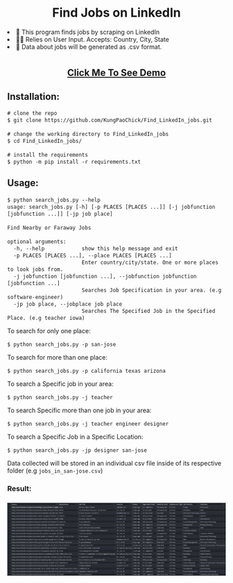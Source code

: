 <h1 align="center"> Find Jobs on LinkedIn </h1>

<li>📔 This program finds jobs by scraping on LinkedIn</li>
<li>👨‍💻 Relies on User Input. Accepts: Country, City, State</li>
<li>📑 Data about jobs will be generated as .csv format. </li>

#

<h2 align="center">
<a href="https://asciinema.org/a/398283">
Click Me To See Demo
</a>
</h2>





## Installation:
```console
# clone the repo
$ git clone https://github.com/KungPaoChick/Find_LinkedIn_jobs.git

# change the working directory to Find_LinkedIn_jobs
$ cd Find_LinkedIn_jobs/

# install the requirements
$ python -m pip install -r requirements.txt

```

## Usage:

```console
$ python search_jobs.py --help
usage: search_jobs.py [-h] [-p PLACES [PLACES ...]] [-j jobfunction [jobfunction ...]] [-jp job place]

Find Nearby or Faraway Jobs

optional arguments:
  -h, --help            show this help message and exit
  -p PLACES [PLACES ...], --place PLACES [PLACES ...]
                        Enter country/city/state. One or more places to look jobs from.
  -j jobfunction [jobfunction ...], --jobfunction jobfunction [jobfunction ...]
                        Searches Job Specification in your area. (e.g software-engineer)
  -jp job place, --jobplace job place
                        Searches The Specified Job in the Specified Place. (e.g teacher iowa)

```


To search for only one place:
```console
$ python search_jobs.py -p san-jose
```

To search for more than one place:
```
$ python search_jobs.py -p california texas arizona
```

To search a Specific job in your area:
```
$ python search_jobs.py -j teacher
```

To search Specific more than one job in your area:
```
$ python search_jobs.py -j teacher engineer designer
```

To search a Specific Job in a Specific Location:
```
$ python search_jobs.py -jp designer san-jose
```

Data collected will be stored in an individual csv file inside of its respective folder (e.g ```jobs_in_san-jose.csv```)

<h3>Result:<h3/>
<img src="./img/result_csv.png"/>
